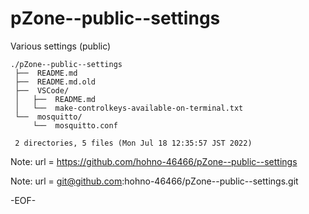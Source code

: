 # pZone--public--settings

Various settings (public)

    ./pZone--public--settings
     ├──  README.md
     ├──  README.md.old
     ├──  VSCode/
     │   ├──  README.md
     │   └──  make-controlkeys-available-on-terminal.txt
     └──  mosquitto/
         └──  mosquitto.conf
     
     2 directories, 5 files (Mon Jul 18 12:35:57 JST 2022)

Note: url = https://github.com/hohno-46466/pZone--public--settings

Note: url = git@github.com:hohno-46466/pZone--public--settings.git

-EOF-
